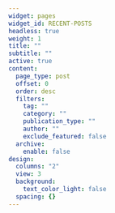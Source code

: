 ```yaml
---
widget: pages
widget_id: RECENT-POSTS
headless: true
weight: 1
title: ""
subtitle: ""
active: true
content:
  page_type: post
  offset: 0
  order: desc
  filters:
    tag: ""
    category: ""
    publication_type: ""
    author: ""
    exclude_featured: false
  archive:
    enable: false
design:
  columns: "2"
  view: 3
  background:
    text_color_light: false
  spacing: {}
---
```

